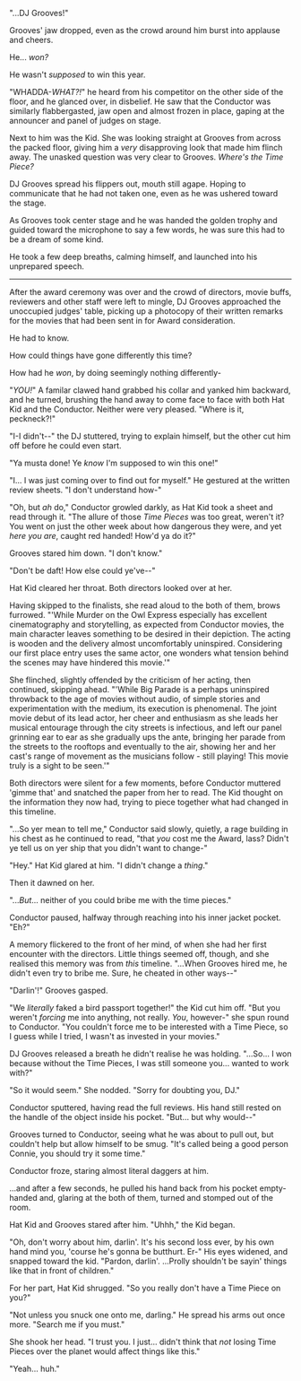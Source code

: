 "...DJ Grooves!"

Grooves' jaw dropped, even as the crowd around him burst into applause and cheers.

He... *won?*

He wasn't *supposed* to win this year.

"WHADDA-*WHAT?!*" he heard from his competitor on the other side of the floor, and he glanced over, in disbelief. He saw that the Conductor was similarly flabbergasted, jaw open and almost frozen in place, gaping at the announcer and panel of judges on stage.

Next to him was the Kid. She was looking straight at Grooves from across the packed floor, giving him a *very* disapproving look that made him flinch away. The unasked question was very clear to Grooves. *Where's the Time Piece?*

DJ Grooves spread his flippers out, mouth still agape. Hoping to communicate that he had not taken one, even as he was ushered toward the stage.

As Grooves took center stage and he was handed the golden trophy and guided toward the microphone to say a few words, he was sure this had to be a dream of some kind.

He took a few deep breaths, calming himself, and launched into his unprepared speech.

----

After the award ceremony was over and the crowd of directors, movie buffs, reviewers and other staff were left to mingle, DJ Grooves approached the unoccupied judges' table, picking up a photocopy of their written remarks for the movies that had been sent in for Award consideration.

He had to know.

How could things have gone differently this time?

How had he *won*, by doing seemingly nothing differently-

"*YOU!*" A familar clawed hand grabbed his collar and yanked him backward, and he turned, brushing the hand away to come face to face with both Hat Kid and the Conductor. Neither were very pleased. "Where is it, peckneck?!"

"I-I didn't--" the DJ stuttered, trying to explain himself, but the other cut him off before he could even start.

"Ya musta done! Ye *know* I'm supposed to win this one!"

"I... I was just coming over to find out for myself." He gestured at the written review sheets. "I don't understand how-"

"Oh, but *ah* do," Conductor growled darkly, as Hat Kid took a sheet and read through it. "The allure of those *Time Pieces* was too great, weren't it? You went on just the other week about how dangerous they were, and yet *here you are*, caught red handed! How'd ya do it?"

Grooves stared him down. "I don't know."

"Don't be daft! How else could ye've--"

Hat Kid cleared her throat. Both directors looked over at her.

Having skipped to the finalists, she read aloud to the both of them, brows furrowed. "'While Murder on the Owl Express especially has excellent cinematography and storytelling, as expected from Conductor movies, the main character leaves something to be desired in their depiction. The acting is wooden and the delivery almost uncomfortably uninspired. Considering our first place entry uses the same actor, one wonders what tension behind the scenes may have hindered this movie.'"

She flinched, slightly offended by the criticism of her acting, then continued, skipping ahead. "'While Big Parade is a perhaps uninspired throwback to the age of movies without audio, of simple stories and experimentation with the medium, its execution is phenomenal. The joint movie debut of its lead actor, her cheer and enthusiasm as she leads her musical entourage through the city streets is infectious, and left our panel grinning ear to ear as she gradually ups the ante, bringing her parade from the streets to the rooftops and eventually to the air, showing her and her cast's range of movement as the musicians follow - still playing! This movie truly is a sight to be seen.'"

Both directors were silent for a few moments, before Conductor muttered 'gimme that' and snatched the paper from her to read. The Kid thought on the information they now had, trying to piece together what had changed in this timeline.

"...So yer mean to tell me," Conductor said slowly, quietly, a rage building in his chest as he continued to read, "that *you* cost me the Award, lass? Didn't ye tell us on yer ship that you didn't want to change-"

"Hey." Hat Kid glared at him. "I didn't change a *thing*."

Then it dawned on her.

"...*But*... neither of you could bribe me with the time pieces."

Conductor paused, halfway through reaching into his inner jacket pocket. "Eh?"

A memory flickered to the front of her mind, of when she had her first encounter with the directors. Little things seemed off, though, and she realised this memory was from *this* timeline. "...When Grooves hired me, he didn't even try to bribe me. Sure, he cheated in other ways--"

"Darlin'!" Grooves gasped.

"We *literally* faked a bird passport together!" the Kid cut him off. "But you weren't *forcing* me into anything, not really. *You*, however-" she spun round to Conductor. "You couldn't force me to be interested with a Time Piece, so I guess while I tried, I wasn't as invested in your movies."

DJ Grooves released a breath he didn't realise he was holding. "...So... I won because without the Time Pieces, I was still someone you... wanted to work with?"

"So it would seem." She nodded. "Sorry for doubting you, DJ."

Conductor sputtered, having read the full reviews. His hand still rested on the handle of the object inside his pocket. "But... but why would--"

Grooves turned to Conductor, seeing what he was about to pull out, but couldn't help but allow himself to be smug. "It's called being a good person Connie, you should try it some time."

Conductor froze, staring almost literal daggers at him.

...and after a few seconds, he pulled his hand back from his pocket empty-handed and, glaring at the both of them, turned and stomped out of the room.

Hat Kid and Grooves stared after him. "Uhhh," the Kid began.

"Oh, don't worry about him, darlin'. It's his second loss ever, by his own hand mind you, 'course he's gonna be butthurt. Er-" His eyes widened, and snapped toward the kid. "Pardon, darlin'. ...Prolly shouldn't be sayin' things like that in front of children."

For her part, Hat Kid shrugged. "So you really don't have a Time Piece on you?"

"Not unless you snuck one onto me, darling." He spread his arms out once more. "Search me if you must."

She shook her head. "I trust you. I just... didn't think that *not* losing Time Pieces over the planet would affect things like this."

"Yeah... huh."